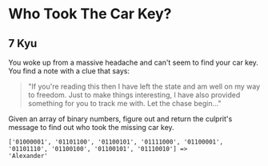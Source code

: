 # Who Took The Car Key?
## 7 Kyu

You woke up from a massive headache and can't seem to find your car key. You find a note with a clue that says:

> "If you're reading this then I have left the state and am well on my way to freedom. Just to make things interesting, I have also provided something for you to track me with. Let the chase begin..."

Given an array of binary numbers, figure out and return the culprit's message to find out who took the missing car key.

```
['01000001', '01101100', '01100101', '01111000', '01100001', '01101110', '01100100', '01100101', '01110010'] =>
'Alexander'
```


